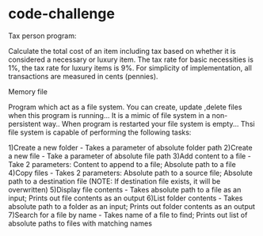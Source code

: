 # code-challenge


Tax person program: 

Calculate the total cost of an item including tax based on whether it is considered a necessary or luxury item. 
The tax rate for basic necessities is 1%, the tax rate for luxury items is 9%. 
For simplicity of implementation, all transactions are measured in cents (pennies).


Memory file 

Program which act as a file system. You can create, update ,delete files when this program is running...
It is a mimic of file system in a non-persistent way.. When program is restarted your file system is empty...
Thsi file system is capable of performing the following tasks:

1)Create a new folder - Takes a parameter of absolute folder path
2)Create a new file - Take a parameter of absolute file path
3)Add content to a file - Take 2 parameters: Content to append to a file; Absolute path to a file
4)Copy files - Takes 2 parameters: Absolute path to a source file; Absolute path to a destination file (NOTE: If destination file exists, it will be overwritten)
5)Display file contents - Takes absolute path to a file as an input; Prints out file contents as an output
6)List folder contents - Takes absolute path to a folder as an input; Prints out folder contents as an output
7)Search for a file by name - Takes name of a file to find; Prints out list of absolute paths to files with matching names
